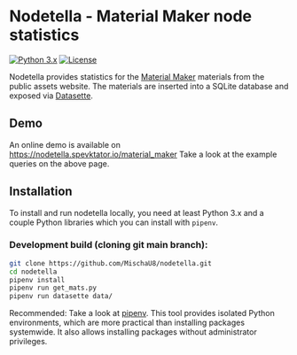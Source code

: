 #  Nodetella - Material Maker node statistics

[![Python 3.x](https://img.shields.io/badge/python-3.9%20%7C%203.10%20%7C%203.11-blue)](https://www.python.org/)
[![License](https://img.shields.io/badge/license-Apache%202.0-blue.svg)](https://github.com/MischaU8/nodetella/blob/main/LICENSE)

Nodetella provides statistics for the [Material Maker](https://www.materialmaker.org/) materials from the public assets website.
The materials are inserted into a SQLite database and exposed via [Datasette](https://datasette.io/).

## Demo

An online demo is available on https://nodetella.spevktator.io/material_maker
Take a look at the example queries on the above page.

## Installation

To install and run nodetella locally, you need at least Python 3.x and a couple Python libraries which you can install with `pipenv`.

### Development build (cloning git main branch):

```bash
git clone https://github.com/MischaU8/nodetella.git
cd nodetella
pipenv install
pipenv run get_mats.py
pipenv run datasette data/
```

Recommended: Take a look at [pipenv](https://pipenv.pypa.io/). This tool provides isolated Python environments, which are more practical than installing packages systemwide. It also allows installing packages without administrator privileges.
